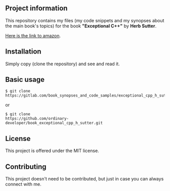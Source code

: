 Project information
-------------------

This repository contains my files 
(my code snippets and my synopses about the main book's topics) 
for the book  **"Exceptional C++"** 
by **Herb Sutter**.

 
[Here is the link to amazon](https://www.amazon.com/Exceptional-Engineering-Programming-Problems-Solutions/dp/0201615622). 


Installation
------------

Simply copy (clone the repository) and see and read it.

 
Basic usage
-----------
 
```
$ git clone
https://gitlab.com/book_synopses_and_code_samples/exceptional_cpp_h_sutter.git
```

or

```
$ git clone
https://github.com/ordinary-developer/book_exceptional_cpp_h_sutter.git
```

 
License
-------

This project is offered under the MIT license.


Contributing
------------

This project doesn't need to be contributed,
but just in case you can always connect with me.
